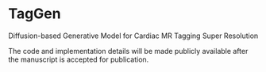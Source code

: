 # TagGen
Diffusion-based Generative Model for Cardiac MR Tagging Super Resolution

The code and implementation details will be made publicly available after the manuscript is accepted for publication.
